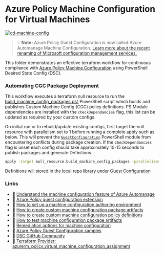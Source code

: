 # Azure Policy Machine Configuration for Virtual Machines

[![cd-machine-config](https://github.com/gettek/terraform-azurerm-policy-as-code/actions/workflows/cd-guest-config.yml/badge.svg)](https://github.com/gettek/terraform-azurerm-policy-as-code/actions/workflows/cd-guest-config.yml)

> 💡 **Note:** Azure Policy Guest Configuration is now called Azure Automanage Machine Configuration. [Learn more about the recent renaming of Microsoft configuration management services.](https://techcommunity.microsoft.com/t5/azure-governance-and-management/coming-soon-guest-configuration-renames-to-machine-configuration/ba-p/3474116)

This folder demonstrates an effective terraform workflow for continuous compliance with [Azure Policy Machine Configuration](https://learn.microsoft.com/en-us/azure/governance/machine-configuration/overview) using PowerShell Desired State Config (DSC).

### Automating CGC Package Deployment

This workflow executes a terraform null resource to run the [build_machine_config_packages.ps1](../scripts/build_machine_config_packages.ps1) PowerShell script which builds and publishes Custom Machine Config (CGC) policy definitions. PS Module dependencies are installed with the `checkDependancies` flag, this list can be updated as required by your custom configs.

On initial run or to rebuild/update existing configs, first target the null resource with parallelism set to 1 before running a complete apply such as below. This will prevent the [`GuestConfiguration`](https://www.powershellgallery.com/packages/GuestConfiguration/) PowerShell module from encountering conflicts during package creation. If the `checkDependancies` flag is unset each config should take approximately 10-15 seconds to publish packages and generate Definitions.

```bash
apply -target null_resource.build_machine_config_packages -parallelism=1 && tf apply
```

Definitions will stored in the local repo library under [Guest Configuration](../policies/Guest%20Configuration/)

### Links

- 📘 [Understand the machine configuration feature of Azure Automanage](https://learn.microsoft.com/en-us/azure/governance/machine-configuration/overview)
- 📘 [Azure Policy guest configuration extension](https://learn.microsoft.com/en-us/azure/cloud-adoption-framework/manage/azure-server-management/guest-configuration-policy)
- 📘 [How to set up a machine configuration authoring environment](https://learn.microsoft.com/en-us/azure/governance/machine-configuration/machine-configuration-create-setup)
- 📘 [How to create custom machine configuration package artifacts](https://learn.microsoft.com/en-us/azure/governance/machine-configuration/machine-configuration-create)
- 📘 [How to create custom machine configuration policy definitions](https://learn.microsoft.com/en-us/azure/governance/machine-configuration/machine-configuration-create-definition)
- 📘 [How to test machine configuration package artifacts](https://learn.microsoft.com/en-gb/azure/governance/machine-configuration/machine-configuration-create-test)
- 📘 [Remediation options for machine configuration](https://learn.microsoft.com/en-us/azure/governance/machine-configuration/machine-configuration-policy-effects)
- 📙 [Azure Policy Guest Configuration samples](https://github.com/Azure/azure-policy/tree/master/samples/GuestConfiguration/package-samples)
- 📙 [DSC GitHub Community](https://github.com/dsccommunity)
- 📙 [Terraform Provider: azurerm_policy_virtual_machine_configuration_assignment](https://registry.terraform.io/providers/hashicorp/azurerm/latest/docs/resources/policy_virtual_machine_configuration_assignment)